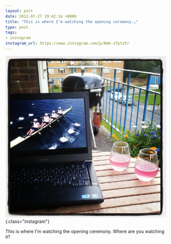 ```yaml
---
layout: post
date: 2012-07-27 19:42:14 +0000
title: "This is where I'm watching the opening ceremony.…"
type: post
tags:
- instagram
instagram_url: https://www.instagram.com/p/NmK-xTptzP/
---
```


![Instagram - NmK-xTptzP](/img/NmK-xTptzP.jpg){:class="instagram"}

This is where I'm watching the opening ceremony. Where are you watching it?
